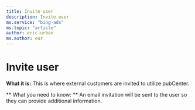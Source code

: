 ```yaml
---
title: Invite user
description: Invite user
ms.service: "bing-ads"
ms.topic: "article"
author: eric-urban
ms.author: eur
---
```


# Invite user

**What it is:** This is where external customers are invited to utilize pubCenter.

**      What you need to know:     **    An email invitation will be sent to the user so they can provide additional information.



